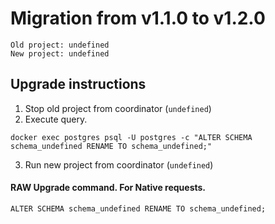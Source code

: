 # Migration from v1.1.0 to v1.2.0
```
Old project: undefined
New project: undefined
```


## Upgrade instructions
 1) Stop old project from coordinator (`undefined`)
 2) Execute query.

```
docker exec postgres psql -U postgres -c "ALTER SCHEMA schema_undefined RENAME TO schema_undefined;"
```
 3) Run new project from coordinator (`undefined`)

#### RAW Upgrade command. For Native requests.
`ALTER SCHEMA schema_undefined RENAME TO schema_undefined;`
